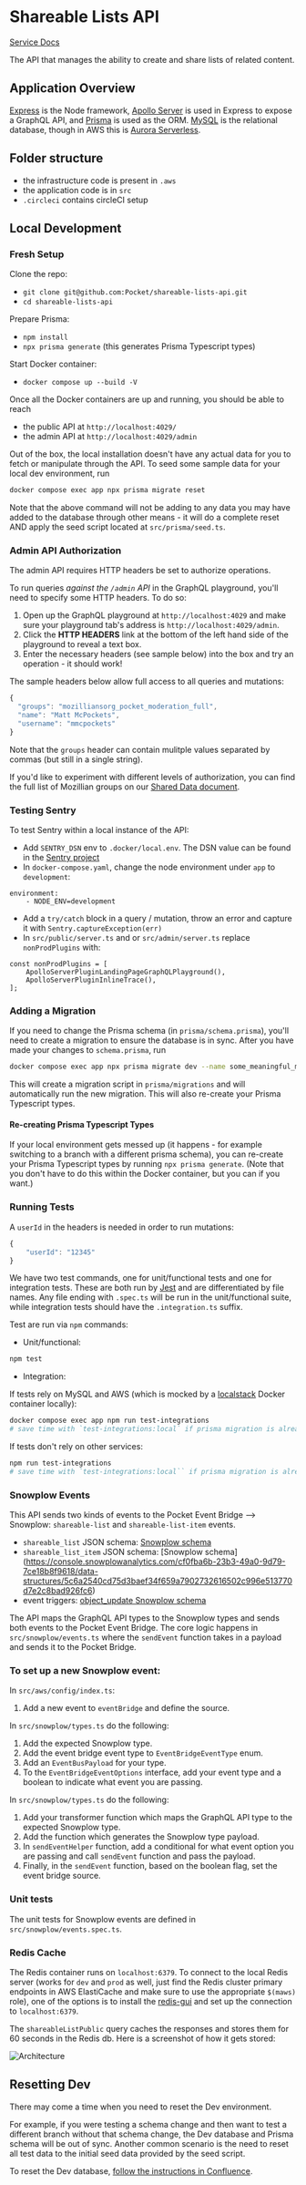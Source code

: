 # Shareable Lists API

[Service Docs](https://getpocket.atlassian.net/wiki/spaces/PE/pages/2891776041/Shareable+Lists)

The API that manages the ability to create and share lists of related content.

## Application Overview

[Express](https://expressjs.com/) is the Node framework, [Apollo Server](https://www.apollographql.com/docs/apollo-server/) is used in Express to expose a GraphQL API, and [Prisma](https://www.prisma.io/) is used as the ORM. [MySQL](https://www.mysql.com/) is the relational database, though in AWS this is [Aurora Serverless](https://aws.amazon.com/rds/aurora/serverless/).

## Folder structure

- the infrastructure code is present in `.aws`
- the application code is in `src`
- `.circleci` contains circleCI setup

## Local Development

### Fresh Setup

Clone the repo:

- `git clone git@github.com:Pocket/shareable-lists-api.git`
- `cd shareable-lists-api`

Prepare Prisma:

- `npm install`
- `npx prisma generate` (this generates Prisma Typescript types)

Start Docker container:

- `docker compose up --build -V`

Once all the Docker containers are up and running, you should be able to reach

- the public API at `http://localhost:4029/`
- the admin API at `http://localhost:4029/admin`

Out of the box, the local installation doesn't have any actual data for you to fetch or manipulate through the API. To seed some sample data for your local dev environment, run

```bash
docker compose exec app npx prisma migrate reset
```

Note that the above command will not be adding to any data you may have added to the database through other means - it will do a complete reset AND apply the seed script located at `src/prisma/seed.ts`.

### Admin API Authorization

The admin API requires HTTP headers be set to authorize operations.

To run queries _against the `/admin` API_ in the GraphQL playground, you'll need to specify some HTTP headers. To do so:

1. Open up the GraphQL playground at `http://localhost:4029` and make sure your playground tab's address is `http://localhost:4029/admin`.
2. Click the **HTTP HEADERS** link at the bottom of the left hand side of the playground to reveal a text box.
3. Enter the necessary headers (see sample below) into the box and try an operation - it should work!

The sample headers below allow full access to all queries and mutations:

```typescript
{
  "groups": "mozilliansorg_pocket_moderation_full",
  "name": "Matt McPockets",
  "username": "mmcpockets"
}
```

Note that the `groups` header can contain mulitple values separated by commas (but still in a single string).

If you'd like to experiment with different levels of authorization, you can find the full list of Mozillian groups on our [Shared Data document](https://getpocket.atlassian.net/wiki/spaces/PE/pages/2584150049/Pocket+Shared+Data#Source-of-Truth.3).

### Testing Sentry

To test Sentry within a local instance of the API:

- Add `SENTRY_DSN` env to `.docker/local.env`. The DSN value can be found in the [Sentry project](https://sentry.io/settings/pocket/projects/shareable-lists-api/)
- In `docker-compose.yaml`, change the node environment under `app` to `development`:

```
environment:
	- NODE_ENV=development
```

- Add a `try/catch` block in a query / mutation, throw an error and capture it with `Sentry.captureException(err)`
- In `src/public/server.ts` and or `src/admin/server.ts` replace `nonProdPlugins` with:

```
const nonProdPlugins = [
	ApolloServerPluginLandingPageGraphQLPlayground(),
	ApolloServerPluginInlineTrace(),
];
```

### Adding a Migration

If you need to change the Prisma schema (in `prisma/schema.prisma`), you'll need to create a migration to ensure the database is in sync. After you have made your changes to `schema.prisma`, run

```bash
docker compose exec app npx prisma migrate dev --name some_meaningful_migration_name
```

This will create a migration script in `prisma/migrations` and will automatically run the new migration. This will also re-create your Prisma Typescript types.

#### Re-creating Prisma Typescript Types

If your local environment gets messed up (it happens - for example switching to a branch with a different prisma schema), you can re-create your Prisma Typescript types by running `npx prisma generate`. (Note that you don't have to do this within the Docker container, but you can if you want.)

### Running Tests

A `userId` in the headers is needed in order to run mutations:

```typescript
{
	"userId": "12345"
}
```

We have two test commands, one for unit/functional tests and one for integration tests. These are both run by [Jest](https://jestjs.io/) and are differentiated by file names. Any file ending with `.spec.ts` will be run in the unit/functional suite, while integration tests should have the `.integration.ts` suffix.

Test are run via `npm` commands:

- Unit/functional:

```bash
npm test
```

- Integration:

If tests rely on MySQL and AWS (which is mocked by a [localstack](https://github.com/localstack/localstack) Docker container locally):

```bash
docker compose exec app npm run test-integrations
# save time with `test-integrations:local` if prisma migration is already applied
```

If tests don't rely on other services:

```bash
npm run test-integrations
# save time with `test-integrations:local`` if prisma migration is already applied
```

### Snowplow Events

This API sends two kinds of events to the Pocket Event Bridge --> Snowplow: `shareable-list` and `shareable-list-item` events.

- `shareable_list` JSON schema: [Snowplow schema](https://console.snowplowanalytics.com/cf0fba6b-23b3-49a0-9d79-7ce18b8f9618/data-structures/7b895f09809942a835587b02a58b7a835f92e16a726f5d224a43b90d219ae9c4)
- `shareable_list_item` JSON schema: [Snowplow schema] (https://console.snowplowanalytics.com/cf0fba6b-23b3-49a0-9d79-7ce18b8f9618/data-structures/5c6a2540cd75d3baef34f659a7902732616502c996e513770d7e2c8bad926fc6)
- event triggers: [object_update Snowplow schema](https://console.snowplowanalytics.com/cf0fba6b-23b3-49a0-9d79-7ce18b8f9618/data-structures/a30c8f05ecf12d2b53202ed1cf161a4c578fab653f846550a20392659449dbad)

The API maps the GraphQL API types to the Snowplow types and sends both events to the Pocket Event Bridge. The core logic happens in `src/snowplow/events.ts` where the `sendEvent` function takes in a payload and sends it to the Pocket Bridge.

### To set up a new Snowplow event:

In `src/aws/config/index.ts`:

1. Add a new event to `eventBridge` and define the source.

In `src/snowplow/types.ts` do the following:

1. Add the expected Snowplow type.
2. Add the event bridge event type to `EventBridgeEventType` enum.
3. Add an `EventBusPayload` for your type.
4. To the `EventBridgeEventOptions` interface, add your event type and a boolean to indicate what event you are passing.

In `src/snowplow/types.ts` do the following:

1. Add your transformer function which maps the GraphQL API type to the expected Snowplow type.
2. Add the function which generates the Snowplow type payload.
3. In `sendEventHelper` function, add a conditional for what event option you are passing and call `sendEvent` function and pass the payload.
4. Finally, in the `sendEvent` function, based on the boolean flag, set the event bridge source.

### Unit tests

The unit tests for Snowplow events are defined in `src/snowplow/events.spec.ts`.

### Redis Cache

The Redis container runs on `localhost:6379`. To connect to the local Redis server (works for `dev` and `prod` as well, just find the Redis cluster primary endpoints in AWS ElastiCache and make sure to use the appropriate `$(maws)` role), one of the options is to install the [redis-gui](https://github.com/ekvedaras/redis-gui/releases) and set up the connection to `localhost:6379`.

The `shareableListPublic` query caches the responses and stores them for 60 seconds in the Redis db. Here is a screenshot of how it gets stored:

![Architecture](docs/images/redis-gui-screenshot.png)

## Resetting Dev

There may come a time when you need to reset the Dev environment.

For example, if you were testing a schema change and then want to test a different branch without that schema change, the Dev database and Prisma schema will be out of sync.
Another common scenario is the need to reset all test data to the initial seed data provided by the seed script.

To reset the Dev database, [follow the instructions in Confluence](https://getpocket.atlassian.net/wiki/spaces/PE/pages/2938273799/Resetting+Data+for+a+Prisma-based+Subgraph+on+Dev).
